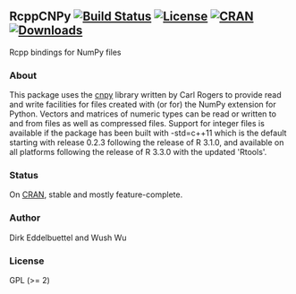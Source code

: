 ## RcppCNPy [![Build Status](https://travis-ci.org/eddelbuettel/rcppcnpy.svg)](https://travis-ci.org/eddelbuettel/rcppccnpy) [![License](http://img.shields.io/badge/license-GPL%20%28%3E=%202%29-brightgreen.svg?style=flat)](http://www.gnu.org/licenses/gpl-2.0.html) [![CRAN](http://www.r-pkg.org/badges/version/RcppCNPy)](http://cran.r-project.org/package=RcppCNPy) [![Downloads](http://cranlogs.r-pkg.org/badges/RcppCNPy?color=brightgreen)](http://www.r-pkg.org/pkg/RcppCNPy)

Rcpp bindings for NumPy files

### About

This package uses the [cnpy](https://github.com/rogersce/cnpy) library
written by Carl Rogers to provide read and write facilities for files created
with (or for) the NumPy extension for Python.  Vectors and matrices of
numeric types can be read or written to and from files as well as compressed
files. Support for integer files is available if the package has been built
with -std=c++11 which is the default starting with release 0.2.3 following
the release of R 3.1.0, and available on all platforms following the release
of R 3.3.0 with the updated 'Rtools'.

### Status

On [CRAN](https://cran.r-project.org/package=RcppCNPy), stable and mostly
feature-complete.

### Author

Dirk Eddelbuettel and Wush Wu

### License

GPL (>= 2)
